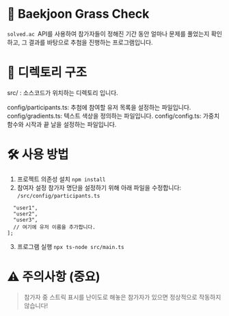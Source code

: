 # 🌿 Baekjoon Grass Check
`solved.ac `API를 사용하여 참가자들이 정해진 기간 동안 얼마나 문제를 풀었는지 확인하고, 그 결과를 바탕으로 추첨을 진행하는 프로그램입니다.

# 📁 디렉토리 구조

src/ : 소스코드가 위치하는 디렉토리 입니다.

config/participants.ts: 추첨에 참여할 유저 목록을 설정하는 파일입니다.
config/gradients.ts: 텍스트 색상을 정의하는 파일입니다.
config/config.ts: 가중치 함수와 시작과 끝 날을 설정하는 파일입니다.

# 🛠️ 사용 방법

1. 프로젝트 의존성 설치
`npm install`
2. 참여자 설정
참가자 명단을 설정하기 위해 아래 파일을 수정합니다:
`/src/config/participants.ts`

```export const participants = [
  "user1",
  "user2",
  "user3",
  // 여기에 유저 이름을 추가합니다.
];
```
3. 프로그램 실행
`npx ts-node src/main.ts`

# ⚠️ 주의사항 (중요)
> 참가자 중 스트릭 표시를 난이도로 해놓은 참가자가 있으면 정상적으로 작동하지 않습니다!